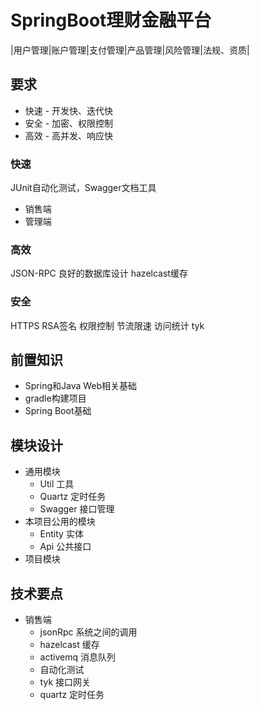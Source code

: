 # SpringBoot理财金融平台

|用户管理|账户管理|支付管理|产品管理|风险管理|法规、资质|


## 要求
  * 快速 - 开发快、迭代快
  * 安全 - 加密、权限控制
  * 高效 - 高并发、响应快

  ### 快速
  JUnit自动化测试，Swagger文档工具
  * 销售端
  * 管理端

  ### 高效
  JSON-RPC 良好的数据库设计 hazelcast缓存

  ### 安全
  HTTPS RSA签名 权限控制 节流限速 访问统计 tyk

## 前置知识
* Spring和Java Web相关基础
* gradle构建项目
* Spring Boot基础

## 模块设计
* 通用模块
  * Util 工具
  * Quartz 定时任务
  * Swagger 接口管理
* 本项目公用的模块
  * Entity 实体
  * Api 公共接口
* 项目模块

## 技术要点
* 销售端
  * jsonRpc 系统之间的调用
  * hazelcast 缓存
  * activemq 消息队列
  * 自动化测试
  * tyk 接口网关
  * quartz 定时任务
